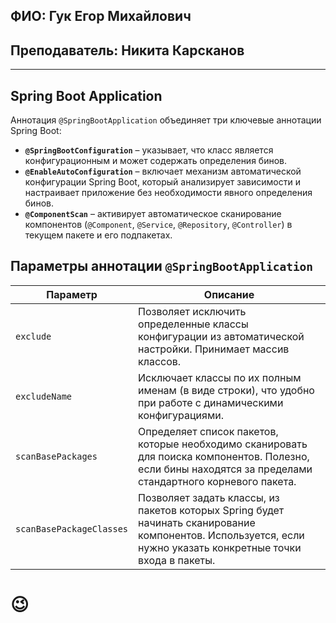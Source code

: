## ФИО: Гук Егор Михайлович
## Преподаватель: Никита Карсканов

---

## Spring Boot Application

Аннотация `@SpringBootApplication` объединяет три ключевые аннотации Spring Boot:

- **`@SpringBootConfiguration`** – указывает, что класс является конфигурационным и может содержать определения бинов.
- **`@EnableAutoConfiguration`** – включает механизм автоматической конфигурации Spring Boot, который анализирует зависимости и настраивает приложение без необходимости явного определения бинов.
- **`@ComponentScan`** – активирует автоматическое сканирование компонентов (`@Component`, `@Service`, `@Repository`, `@Controller`) в текущем пакете и его подпакетах.

## Параметры аннотации `@SpringBootApplication`

| Параметр                 | Описание                                                                                                                                                      |
|--------------------------|---------------------------------------------------------------------------------------------------------------------------------------------------------------|
| `exclude`                | Позволяет исключить определенные классы конфигурации из автоматической настройки. Принимает массив классов.                                                   |
| `excludeName`            | Исключает классы по их полным именам (в виде строки), что удобно при работе с динамическими конфигурациями.                                                   |
| `scanBasePackages`       | Определяет список пакетов, которые необходимо сканировать для поиска компонентов. Полезно, если бины находятся за пределами стандартного корневого пакета.    |
| `scanBasePackageClasses` | Позволяет задать классы, из пакетов которых Spring будет начинать сканирование компонентов. Используется, если нужно указать конкретные точки входа в пакеты. |
# &#128521;